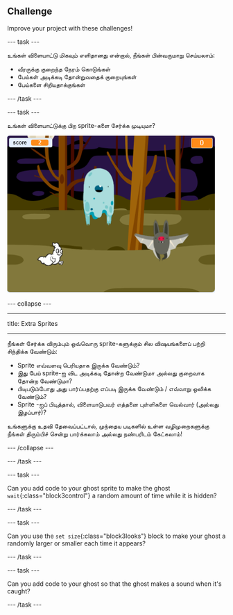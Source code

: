 ## Challenge

Improve your project with these challenges!

\--- task \---

உங்கள் விளையாட்டு மிகவும் எளிதானது என்றால், நீங்கள் பின்வருமாறு செய்யலாம்:

+ வீரருக்கு குறைந்த நேரம் கொடுங்கள்
+ பேய்கள் அடிக்கடி தோன்றுவதைக் குறையுங்கள்
+ பேய்களை சிறியதாக்குங்கள்

\--- /task \---

\--- task \---

உங்கள் விளையாட்டுக்கு பிற sprite-களை சேர்க்க முடியுமா?

![திரைப்பிடிப்பு](images/ghost-final.png)

\--- collapse \---

* * *

title: Extra Sprites

* * *

நீங்கள் சேர்க்க விரும்பும் ஒவ்வொரு sprite-களுக்கும் சில விஷயங்களைப் பற்றி சிந்திக்க வேண்டும்:

+ Sprite எவ்வளவு பெரியதாக இருக்க வேண்டும்?
+ இது பேய் sprite-ஐ விட அடிக்கடி தோன்ற வேண்டுமா அல்லது குறைவாக தோன்ற வேண்டுமா?
+ பிடிபடும்போது அது பார்ப்பதற்கு எப்படி இருக்க வேண்டும் / எவ்வாறு ஒலிக்க வேண்டும்?
+ Sprite -ஐப் பிடித்தால், விளையாடுபவர் எத்தனை புள்ளிகளை வெல்வார் (அல்லது இழப்பார்)?

உங்களுக்கு உதவி தேவைப்பட்டால், முந்தைய படிகளில் உள்ள வழிமுறைகளுக்கு நீங்கள் திரும்பிச் சென்று பார்க்கலாம் அல்லது நண்பரிடம் கேட்கலாம்!

\--- /collapse \---

\--- /task \---

\--- task \---

Can you add code to your ghost sprite to make the ghost `wait`{:class="block3control"} a random amount of time while it is hidden?

\--- /task \---

\--- task \---

Can you use the `set size`{:class="block3looks"} block to make your ghost a randomly larger or smaller each time it appears?

\--- /task \---

\--- task \---

Can you add code to your ghost so that the ghost makes a sound when it's caught?

\--- /task \---